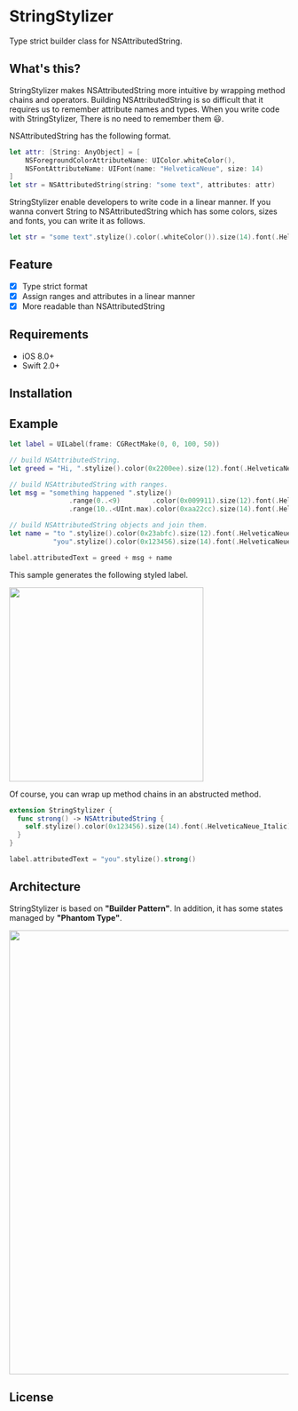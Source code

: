 # StringStylizer
Type strict builder class for NSAttributedString. 

## What's this?
StringStylizer makes NSAttributedString more intuitive by wrapping method chains and operators.
Building NSAttributedString is so difficult that it requires us to remember attribute names and types. When you write code with StringStylizer, There is no need to remember them :smiley:.

NSAttributedString has the following format.
```swift
let attr: [String: AnyObject] = [
    NSForegroundColorAttributeName: UIColor.whiteColor(),
    NSFontAttributeName: UIFont(name: "HelveticaNeue", size: 14)
]
let str = NSAttributedString(string: "some text", attributes: attr)
```

StringStylizer enable developers to write code in a linear manner.
If you wanna convert String to NSAttributedString which has some colors, sizes and fonts, you can write it as follows.
```swift
let str = "some text".stylize().color(.whiteColor()).size(14).font(.HelveticaNeue).attr
```

## Feature
- [x] Type strict format
- [x] Assign ranges and attributes in a linear manner
- [x] More readable than NSAttributedString

## Requirements
- iOS 8.0+
- Swift 2.0+

## Installation

## Example
 
 ```swift
 let label = UILabel(frame: CGRectMake(0, 0, 100, 50))
 
 // build NSAttributedString.
 let greed = "Hi, ".stylize().color(0x2200ee).size(12).font(.HelveticaNeue).attr
 
 // build NSAttributedString with ranges.
 let msg = "something happened ".stylize()
                .range(0..<9)        .color(0x009911).size(12).font(.HelveticaNeue)
                .range(10..<UInt.max).color(0xaa22cc).size(14).font(.HelveticaNeue_Bold).attr
 
 // build NSAttributedString objects and join them.
 let name = "to ".stylize().color(0x23abfc).size(12).font(.HelveticaNeue).attr +
            "you".stylize().color(0x123456).size(14).font(.HelveticaNeue_Italic).underline(.StyleDouble).attr
 
 label.attributedText = greed + msg + name
 ```

This sample generates the following styled label.
 
<img width="350" src="https://cloud.githubusercontent.com/assets/18266814/14254571/49882d08-facb-11e5-9e3d-c37cbef6a003.png">

Of course, you can wrap up method chains in an abstructed method. 
```swift
extension StringStylizer {
  func strong() -> NSAttributedString {
    self.stylize().color(0x123456).size(14).font(.HelveticaNeue_Italic).underline(.StyleDouble).attr
  }
}

label.attributedText = "you".stylize().strong()
```

## Architecture
StringStylizer is based on **"Builder Pattern"**. In addition, it has some states managed by **"Phantom Type"**.

<img width="800" src="https://cloud.githubusercontent.com/assets/18266814/14271674/4d5bb9de-fb36-11e5-819c-cb2061d49be4.png">

## License
